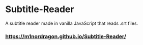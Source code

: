 # Subtitle-Reader
A subtitle reader made in vanilla JavaScript that reads .srt files.

### https://m1nordragon.github.io/Subtitle-Reader/
